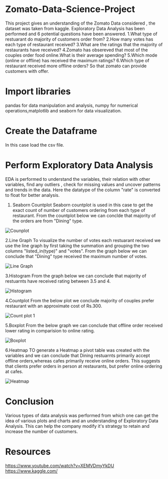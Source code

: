 # Zomato-Data-Science-Project
This project gives an understanding of  the Zomato Data considered , the dataset was taken from kaggle. Exploratory Data Analysis has been performed and 6 potential questions have been answered.
1.What type of restuarant do majority of customers order from?
2.How many votes has each type of restaurant received?
3.What are the ratings that the majority of restaurants have received?
4.Zomato has obsereved that most of the couples order food online.What is their average spending?
5.Which mode (online or offline) has received the maximum ratings?
6.Which type of restaurant received more offline orders? So that zomato can provide customers with offer.

# Import libraries 
pandas for data manipulation and analysis, numpy for numerical operations,matplotlib and seaborn for data visualization.


# Create the Dataframe
In this case load the csv file.


# Perform Exploratory Data Analysis
EDA is performed to understand the variables, their relation with other variables, find any outliers , check for missing values and uncover patterns and trends in the data.
Here the datatype of the column "rate" is converted to float for better analysis.


1. Seaborn Countplot
Seaborn countplot is used in this case to get the exact count of number of customers ordering from each type of restaurant. From the countplot below we can conclde that   majority of the orders are from "Dining" type.

![Counplot](https://github.com/user-attachments/assets/b7fdb265-e65d-457c-a032-0c31f0481448)


2.Line Graph
To visualize the number of votes each restuarant received we use the line graph by first taking the summation and grouping the two columns "listed_in(type)" and "votes". From the graph below we can conclude that "Dining" type received the maximum number of votes.

![Line Graph](https://github.com/user-attachments/assets/f78b4cfb-57f6-4ebc-a5f3-03dbe6eff5db)


3.Histogram 
From the graph below we can conclude that majority of restuarnts have received rating between 3.5 and 4.

![Histogram](https://github.com/user-attachments/assets/616df367-fa3a-4807-9280-58204410f198)


4.Countplot
From the below plot we conclude majority of couples prefer restaurant with an approximate cost of Rs.300.

![Count plot 1](https://github.com/user-attachments/assets/fffec129-d724-4b91-ada0-88af1c2ba10f)


5.Boxplot
From the below graph we can conclude that offline order received lower rating in comparision to online rating.

![Boxplot](https://github.com/user-attachments/assets/a705424b-7f3f-49ea-b04a-e93ab60c2a31)

6.Heatmap
TO generate a Heatmap a pivot table was created with the variables and we can conclude that Dining restuarnts primarily accept offline orders,whereas cafes primarily receive online orders. This suggests that clients prefer orders in person at restaurants, but prefer online ordering at cafes.

![Heatmap](https://github.com/user-attachments/assets/6a0e1bc8-da77-4193-82a6-aa9bc156131c)


# Conclusion
Various types of data analysis was performed from which one can get the idea of various plots and charts and an understanding of Exploratory Data Analysis. This can help the company modify it's strategy to retain and increase the number of customers.

 
# Resources
https://www.youtube.com/watch?v=XEMVDmyYkDU
https://www.kaggle.com/





   







